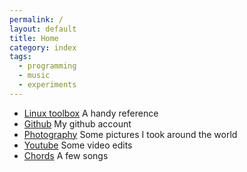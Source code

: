 ```yaml
---
permalink: /
layout: default
title: Home
category: index
tags:
  - programming
  - music
  - experiments
---
```


<ul>
    <li><a href="/linux_toolbox/">Linux toolbox</a> A handy reference</li>
    <li><a href="https://github.com/matthieubosquet">Github</a> My github account</li>
    <li><a href="http://photo.neig.es">Photography</a> Some pictures I took around the world</li>
    <li><a href="https://www.youtube.com/user/matthieubosquet">Youtube</a> Some video edits</li>
    <li><a href="/chords/">Chords</a> A few songs</li>
</ul>
